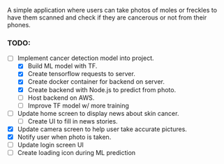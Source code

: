 A simple application where users can take photos of moles or freckles to have them scanned and check if they are cancerous or not from their phones. 

### TODO: ### 
- [ ] Implement cancer detection model into project.
    - [x] Build ML model with TF.
    - [x] Create tensorflow requests to server.
    - [x] Create docker container for backend on server.
    - [x] Create backend with Node.js to predict from photo.
    - [ ] Host backend on AWS.
    - [ ] Improve TF model w/ more training
- [ ] Update home screen to display news about skin cancer.
    - [ ] Create UI to fill in news stories.
- [x] Update camera screen to help user take accurate pictures.
- [x] Notify user when photo is taken.
- [ ] Update login screen UI
- [ ] Create loading icon during ML prediction